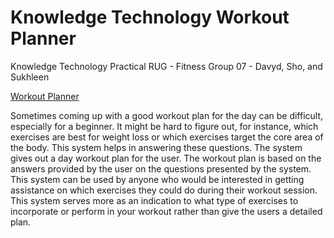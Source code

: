 # Knowledge Technology Workout Planner
Knowledge Technology Practical RUG - Fitness Group 07 - Davyd, Sho, and Sukhleen

[Workout Planner](http://ec2-3-122-116-231.eu-central-1.compute.amazonaws.com:8080/?fbclid=IwAR0wwHnvMsvDz-KJLX-X4_UyebTe1VJmNJiAww-m712_yFT_CAgFG6J3VmM)

Sometimes coming up with a good workout plan for the day can be difficult, especially for a beginner. It might be hard to figure out, for instance, which exercises are best for weight loss or which exercises target the core area of the body. This system helps in answering these questions. The system gives out a day workout plan for the user. The workout plan is based on the answers provided by the user on the questions presented by the system. This system can be used by anyone who would be interested in getting assistance on which exercises they could do during their workout session. This system serves more as an indication to what type of exercises to incorporate or perform in your workout rather than give the users a detailed plan.
